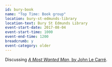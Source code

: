 ```yaml
---
id: bury-book
name: "Top Time: Book group"
location: bury-st-edmunds-library
location-text: Bury St Edmunds Library
event-start-date: 2017-08-04
event-start-time: 1000
event-end-time: 1200
breadcrumb: y
event-category: older
---
```


Discussing [<cite>A Most Wanted Man</cite>, by John Le Carré](https://suffolk.spydus.co.uk/cgi-bin/spydus.exe/ENQ/OPAC/BIBENQ?BRN=331773).
